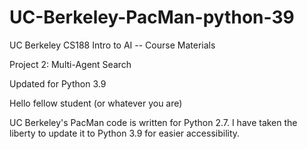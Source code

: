 # UC-Berkeley-PacMan-python-39
UC Berkeley CS188 Intro to AI -- Course Materials

Project 2: Multi-Agent Search

Updated for Python 3.9

Hello fellow student (or whatever you are)

UC Berkeley's PacMan code is written for Python 2.7. I have taken the liberty to update it to Python 3.9 for easier accessibility.
